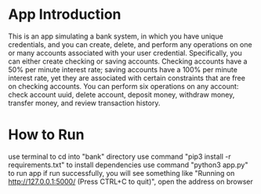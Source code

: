 # App Introduction
This is an app simulating a bank system, in which you have unique credentials, and you can create, delete, and perform any operations on one or many accounts associated with your user credential.
Specifically, you can either create checking or saving accounts. Checking accounts have a 50% per minute interest rate; saving accounts have a 100% per minute interest rate, yet they are associated with certain constraints that are free on checking accounts.
You can perform six operations on any account: check account uuid, delete account, deposit money, withdraw money, transfer money, and review transaction history.


# How to Run
use terminal to cd into "bank" directory
use command "pip3 install -r requirements.txt" to install dependencies
use command "python3 app.py" to run app
if run successfully, you will see something like "Running on http://127.0.0.1:5000/ (Press CTRL+C to quit)", open the address on browser